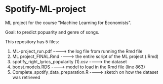 # Spotify-ML-project
ML project for the course "Machine Learning for Economists". 

Goal: to predict popuarity and genre of songs.

This repository has 5 files:
1. ML-project_run.pdf ----> the log file from running the Rmd file
1. ML project_FINAL.Rmd ----> the entire script of the ML project (.Rmd) 
2. spotify_right_lyrics_popularity (1).csv ----> the dataset
3. boost.models.RDS ----> model to load in the Rmd file (line 863)
4. Complete_spotify_data_preparation.R ----> sketch on how the dataset was retrieved
